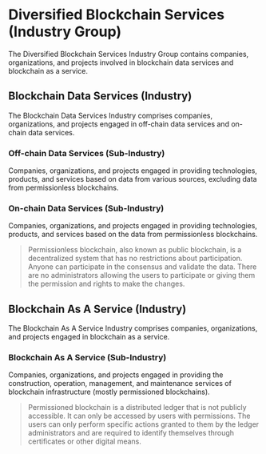 # Diversified Blockchain Services (Industry Group)

The Diversified Blockchain Services Industry Group contains companies, organizations, and projects involved in blockchain data services and blockchain as a service.



## Blockchain Data Services (Industry)

The Blockchain Data Services Industry comprises companies, organizations, and projects engaged in off-chain data services and on-chain data services.

### Off-chain Data Services (Sub-Industry)

Companies, organizations, and projects engaged in providing technologies, products, and services based on data from various sources, excluding data from permissionless blockchains.

### On-chain Data Services (Sub-Industry)

Companies, organizations, and projects engaged in providing technologies, products, and services based on the data from permissionless blockchains.

> Permissionless blockchain, also known as public blockchain, is a decentralized system that has no restrictions about participation. Anyone can participate in the consensus and validate the data. There are no administrators allowing the users to participate or giving them the permission and rights to make the changes.





## Blockchain As A Service (Industry)

The Blockchain As A Service Industry comprises companies, organizations, and projects engaged in blockchain as a service.

### Blockchain As A Service (Sub-Industry)

Companies, organizations, and projects engaged in providing the construction, operation, management, and maintenance services of blockchain infrastructure (mostly permissioned blockchains).

> Permissioned blockchain is a distributed ledger that is not publicly accessible. It can only be accessed by users with permissions. The users can only perform specific actions granted to them by the ledger administrators and are required to identify themselves through certificates or other digital means.
